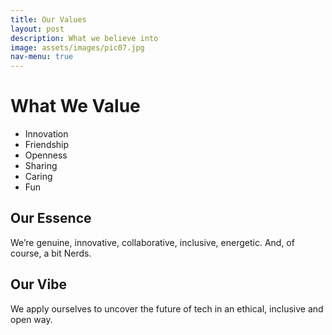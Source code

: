 ```yaml
---
title: Our Values
layout: post
description: What we believe into
image: assets/images/pic07.jpg
nav-menu: true
---
```

# What We Value
- Innovation
- Friendship
- Openness
- Sharing
- Caring
- Fun

## Our Essence
We’re genuine, innovative, collaborative, inclusive, energetic. And, of course, a bit Nerds.

## Our Vibe
We apply ourselves to uncover the future of tech in an ethical, inclusive and open way.